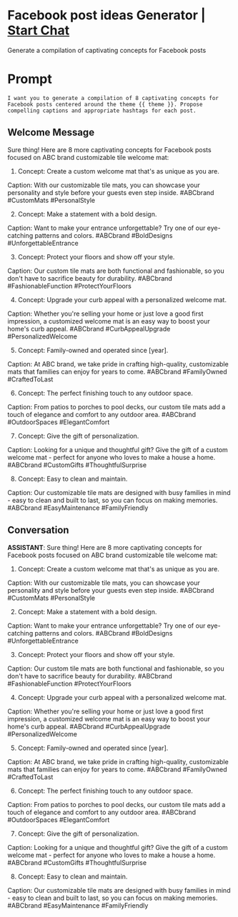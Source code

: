 

# Facebook post ideas Generator | [Start Chat](https://gptcall.net/chat.html?data=%7B%22contact%22%3A%7B%22id%22%3A%22VorYHL_S47-2J-5ubNYIX%22%2C%22flow%22%3Atrue%7D%7D)
Generate a compilation of captivating concepts for Facebook posts 

# Prompt

```
I want you to generate a compilation of 8 captivating concepts for Facebook posts centered around the theme {{ theme }}. Propose compelling captions and appropriate hashtags for each post.
```

## Welcome Message
Sure thing! Here are 8 more captivating concepts for Facebook posts focused on ABC brand customizable tile welcome mat:



1. Concept: Create a custom welcome mat that's as unique as you are.

Caption: With our customizable tile mats, you can showcase your personality and style before your guests even step inside. #ABCbrand #CustomMats #PersonalStyle



2. Concept: Make a statement with a bold design.

Caption: Want to make your entrance unforgettable? Try one of our eye-catching patterns and colors. #ABCbrand #BoldDesigns #UnforgettableEntrance



3. Concept: Protect your floors and show off your style.

Caption: Our custom tile mats are both functional and fashionable, so you don't have to sacrifice beauty for durability. #ABCbrand #FashionableFunction #ProtectYourFloors



4. Concept: Upgrade your curb appeal with a personalized welcome mat.

Caption: Whether you're selling your home or just love a good first impression, a customized welcome mat is an easy way to boost your home's curb appeal. #ABCbrand #CurbAppealUpgrade #PersonalizedWelcome



5. Concept: Family-owned and operated since [year].

Caption: At ABC brand, we take pride in crafting high-quality, customizable mats that families can enjoy for years to come. #ABCbrand #FamilyOwned #CraftedToLast



6. Concept: The perfect finishing touch to any outdoor space.

Caption: From patios to porches to pool decks, our custom tile mats add a touch of elegance and comfort to any outdoor area. #ABCbrand #OutdoorSpaces #ElegantComfort



7. Concept: Give the gift of personalization.

Caption: Looking for a unique and thoughtful gift? Give the gift of a custom welcome mat - perfect for anyone who loves to make a house a home. #ABCbrand #CustomGifts #ThoughtfulSurprise



8. Concept: Easy to clean and maintain.

Caption: Our customizable tile mats are designed with busy families in mind - easy to clean and built to last, so you can focus on making memories. #ABCbrand #EasyMaintenance #FamilyFriendly

## Conversation

**ASSISTANT**: Sure thing! Here are 8 more captivating concepts for Facebook posts focused on ABC brand customizable tile welcome mat:



1. Concept: Create a custom welcome mat that's as unique as you are.

Caption: With our customizable tile mats, you can showcase your personality and style before your guests even step inside. #ABCbrand #CustomMats #PersonalStyle



2. Concept: Make a statement with a bold design.

Caption: Want to make your entrance unforgettable? Try one of our eye-catching patterns and colors. #ABCbrand #BoldDesigns #UnforgettableEntrance



3. Concept: Protect your floors and show off your style.

Caption: Our custom tile mats are both functional and fashionable, so you don't have to sacrifice beauty for durability. #ABCbrand #FashionableFunction #ProtectYourFloors



4. Concept: Upgrade your curb appeal with a personalized welcome mat.

Caption: Whether you're selling your home or just love a good first impression, a customized welcome mat is an easy way to boost your home's curb appeal. #ABCbrand #CurbAppealUpgrade #PersonalizedWelcome



5. Concept: Family-owned and operated since [year].

Caption: At ABC brand, we take pride in crafting high-quality, customizable mats that families can enjoy for years to come. #ABCbrand #FamilyOwned #CraftedToLast



6. Concept: The perfect finishing touch to any outdoor space.

Caption: From patios to porches to pool decks, our custom tile mats add a touch of elegance and comfort to any outdoor area. #ABCbrand #OutdoorSpaces #ElegantComfort



7. Concept: Give the gift of personalization.

Caption: Looking for a unique and thoughtful gift? Give the gift of a custom welcome mat - perfect for anyone who loves to make a house a home. #ABCbrand #CustomGifts #ThoughtfulSurprise



8. Concept: Easy to clean and maintain.

Caption: Our customizable tile mats are designed with busy families in mind - easy to clean and built to last, so you can focus on making memories. #ABCbrand #EasyMaintenance #FamilyFriendly


